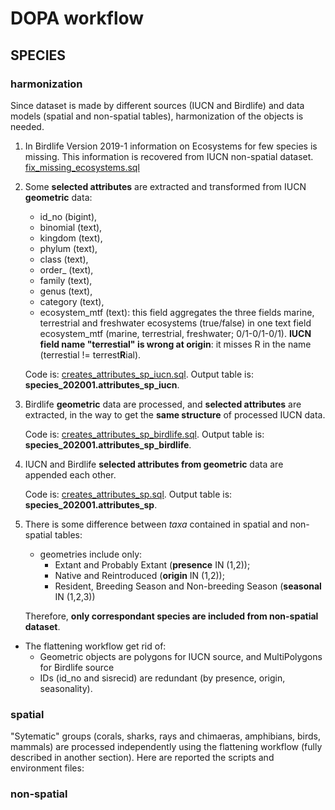 # DOPA workflow

## SPECIES

### harmonization

Since dataset is made by different sources (IUCN and Birdlife) and data models (spatial and non-spatial tables), harmonization of the objects is needed.

1.  In Birdlife Version 2019-1 information on Ecosystems for few species is missing. This information is recovered from IUCN non-spatial dataset. [fix_missing_ecosystems.sql](./species_2020/fix_missing_ecosystems.sql)
2.  Some **selected attributes** are extracted and transformed from IUCN **geometric** data:
    +  id_no (bigint),
    +  binomial (text),
    +  kingdom (text),
    +  phylum (text),
    +  class (text),
    +  order_ (text),
    +  family (text),
    +  genus (text),
    +  category (text),
    +  ecosystem_mtf (text): this field aggregates the three fields marine, terrestrial and freshwater ecosystems (true/false) in one text field ecosystem_mtf (marine, terrestrial, freshwater; 0/1-0/1-0/1). **IUCN field name "terrestial" is wrong at origin**: it misses R in the name (terrestial != terrest**R**ial).

    Code is: [creates_attributes_sp_iucn.sql](./species_2020/creates_attributes_sp_iucn.sql).
    Output table is: **species_202001.attributes_sp_iucn**.


3.  Birdlife **geometric** data are processed, and **selected attributes** are extracted, in the way to get the **same structure** of processed IUCN data. 

    Code is: [creates_attributes_sp_birdlife.sql](./species_2020/creates_attributes_sp_birdlife.sql).
    Output table is: **species_202001.attributes_sp_birdlife**.

4.  IUCN and Birdlife **selected attributes from geometric** data are appended each other.

    Code is: [creates_attributes_sp.sql](./species_2020/creates_attributes_sp.sql).
    Output table is: **species_202001.attributes_sp**.
 
5.  There is some difference between _taxa_ contained in spatial and non-spatial tables:
	+  geometries include only:
	   +  Extant and Probably Extant (**presence** IN (1,2)); 
	   +  Native and Reintroduced (**origin** IN (1,2)); 
	   +  Resident, Breeding Season and Non-breeding Season (**seasonal** IN (1,2,3))
	
	Therefore, **only correspondant species are included from non-spatial dataset**.

+  The flattening workflow get rid of:
   +  Geometric objects are polygons for IUCN source, and MultiPolygons for Birdlife source
   +  IDs (id_no and sisrecid) are redundant (by presence, origin, seasonality).



### spatial

"Sytematic" groups (corals, sharks, rays and chimaeras, amphibians, birds, mammals) are processed independently using the flattening workflow (fully described in another section).
Here are reported the scripts and environment files:

### non-spatial
